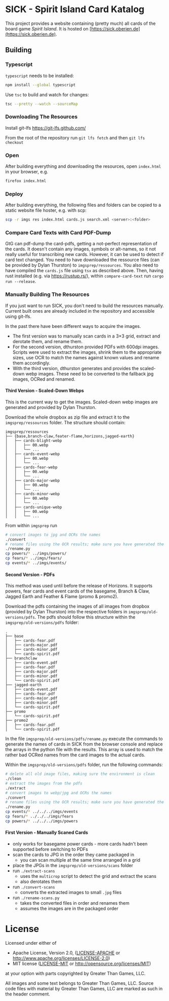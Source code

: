 # SICK - Spirit Island Card Katalog

This project provides a website containing (pretty much) all cards of the board game *Spirit Island*.
It is hosted on [https://sick.oberien.de](https://sick.oberien.de).

## Building

### Typescript

`typescript` needs to be installed:
```sh
npm install --global typescript
```

Use `tsc` to build and watch for changes:
```sh
tsc --pretty --watch --sourceMap
```
### Downloading The Resources

Install git-lfs https://git-lfs.github.com/

From the root of the repository run `git lfs fetch` and then `git lfs checkout`

### Open

After building everything and downloading the resources, open `index.html` in your browser, e.g.
```sh
firefox index.html
```

### Deploy

After building everything, the following files and folders can be copied to a static
website file hoster, e.g. with scp:
```sh
scp -r imgs res index.html cards.js search.xml <server>:<folder>
```

### Compare Card Texts with Card PDF-Dump

GtG can pdf-dump the card-pdfs, getting a not-perfect representation of the cards.
It doesn't contain any images, symbols or alt-names, so it not really useful for transcribing new cards.
However, it can be used to detect if card text changed.
You need to have downloaded the ressource files (can be provided by Dylan Thurston) to `imgsprep/ressources`.
You also need to have compiled the `cards.js` file using `tsx` as described above.
Then, having rust installed (e.g. via <https://rustup.rs/>), within `compare-card-text` run `cargo run --release`.

### Manually Building The Resources

If you just want to run SICK, you don't need to build the resources manually.
Current built ones are already included in the repository and accessible using git-lfs.

In the past there have been different ways to acquire the images.
* The first version was to manually scan cards in a 3×3 grid, extract and derotate them,
  and rename them.
* For the second version, dthurston provided PDFs with 600dpi images.
  Scripts were used to extract the images, shrink them to the appropriate sizes, use OCR to
  match the names against known values and rename them accordingly.
* With the third version, dthurston generates and provides the scaled-down webp images.
  These need to be converted to the fallback jpg images, OCRed and renamed.

#### Third Version - Scaled-Down Webps

This is the current way to get the images.
Scaled-down webp images are generated and provided by Dylan Thurston.

Download the whole dropbox as zip file and extract it to the `imgsprep/ressources` folder.
The structure should contain:
```
imgsprep/ressources
├── {base,branch-claw,feater-flame,horizons,jagged-earth}
│   ├── cards-blight-webp
│   │   ├── 00.webp
│   │   └── ...
│   ├── cards-event-webp
│   │   ├── 00.webp
│   │   └── ...
│   ├── cards-fear-webp
│   │   ├── 00.webp
│   │   └── ...
│   ├── cards-major-webp
│   │   ├── 00.webp
│   │   └── ...
│   ├── cards-minor-webp
│   │   ├── 00.webp
│   │   └── ...
│   ├── cards-unique-webp
│   │   ├── 00.webp
│   │   └── ...
```

From within `imgsprep` run

```bash
# convert images to jpg and OCRs the names
./convert
# rename files using the OCR results; make sure you have generated the name-arrays
./rename.py
cp powers/* ../imgs/powers/
cp fears/* ../imgs/fears/
cp events/* ../imgs/events/
```

#### Second Version - PDFs

This method was used until before the release of Horizons.
It supports powers, fear cards and event cards of the
basegame, Branch & Claw, Jagged Earth and Feather & Flame (promo & promo2).

Download the pdfs containing the images of all images from dropbox (provided by Dylan Thurston)
into the respective folders in `imgsprep/old-versions/pdfs`.
The pdfs should follow this structure within the `imgsprep/old-versions/pdfs` folder:
```
.
├── base
│   ├── cards-fear.pdf
│   ├── cards-major.pdf
│   ├── cards-minor.pdf
│   └── cards-spirit.pdf
├── branchclaw
│   ├── cards-event.pdf
│   ├── cards-fear.pdf
│   ├── cards-major.pdf
│   ├── cards-minor.pdf
│   └── cards-spirit.pdf
├── jagged-earth
│   ├── cards-event.pdf
│   ├── cards-fear.pdf
│   ├── cards-major.pdf
│   ├── cards-minor.pdf
│   └── cards-spirit.pdf
├── promo
│   └── cards-spirit.pdf
├── promo2
│   ├── cards-fear.pdf
│   └── cards-spirit.pdf
```

In the file `imgsprep/old-versions/pdfs/rename.py` execute the commands to generate the names of cards in SICK
from the browser console and replace the arrays in the python file with the results.
This array is used to match the rather bad OCRed names from the card images to the actual cards.

Within the `imgsprep/old-versions/pdfs` folder, run the following commands:

```bash
# delete all old image files, making sure the environment is clean
./clean
# extract the images from the pdfs
./extract
# convert images to webp/jpg and OCRs the names
./convert
# rename files using the OCR results; make sure you have generated the name-arrays
./rename.py
cp events/* ../../../imgs/events
cp fears/* ../../../imgs/fears
cp powers/* ../../../imgs/powers
```

#### First Version - Manually Scaned Cards

* only works for basegame power cards - more cards hadn't been supported before switching to PDFs
* scan the cards to JPG in the order they came packaged in
    * you can scan multiple at the same time arranged in a grid
* place the JPGs in the `imgsprep/old-versions/scans` folder
* run `./extract-scans`
    * uses the `multicrop` script to detect the grid and extract the scans
    * also derotates them
* run `./convert-scans`
    * converts the extracted images to small `.jpg` files
* run `./rename-scans.py`
    * takes the converted files in order and renames them
    * assumes the images are in the packaged order

# License

Licensed under either of

 * Apache License, Version 2.0, ([LICENSE-APACHE](LICENSE-APACHE) or http://www.apache.org/licenses/LICENSE-2.0)
 * MIT license ([LICENSE-MIT](LICENSE-MIT) or http://opensource.org/licenses/MIT)

at your option with parts copyrighted by Greater Than Games, LLC.

All images and some text belongs to Greater Than Games, LLC.
Source code files with material by Greater Than Games, LLC are marked as such in the header comment.

